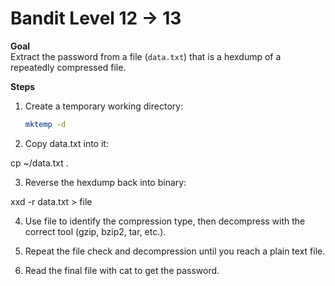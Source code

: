 
# Bandit Level 12 → 13

**Goal**  
Extract the password from a file (`data.txt`) that is a hexdump of a repeatedly compressed file.

**Steps**  
1. Create a temporary working directory:  
   ```bash
   mktemp -d

2. Copy data.txt into it:

cp ~/data.txt .


3. Reverse the hexdump back into binary:

xxd -r data.txt > file

4. Use file to identify the compression type, then decompress with the correct tool (gzip, bzip2, tar, etc.).

5. Repeat the file check and decompression until you reach a plain text file.

6. Read the final file with cat to get the password.
